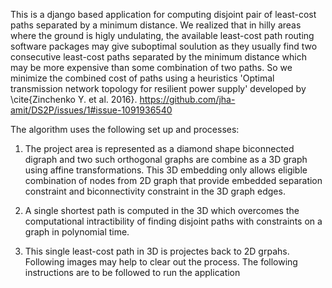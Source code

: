 This is a django based application for computing disjoint pair of least-cost paths separated by a minimum distance.
We realized that in hilly areas where the ground is higly undulating, the available least-cost path routing software
packages may give suboptimal soulution as they usually find two consecutive least-cost paths separated by the minimum
distance which may be more expensive than some combination of two paths. So we minimize the combined cost of paths 
using a heuristics 'Optimal transmission network topology for resilient power supply' developed by \cite{Zinchenko Y. et al. 2016}.
https://github.com/jha-amit/DS2P/issues/1#issue-1091936540

The algorithm uses the following set up and processes:
1. The project area is represented as a diamond shape biconnected digraph and two such orthogonal graphs are combine as a 3D graph using affine transformations.
   This 3D embedding only allows eligible combination of nodes from 2D graph that provide embedded separation constraint and biconnectivity constraint in the 3D graph edges.
   
2. A single shortest path is computed in the 3D which overcomes the computational intractibility of finding disjoint paths with constraints on a graph in polynomial time.
3. This single least-cost path in 3D is projectes back to 2D grpahs. Following images may help to clear out the process. 
The following instructions are to be followed to run the application
